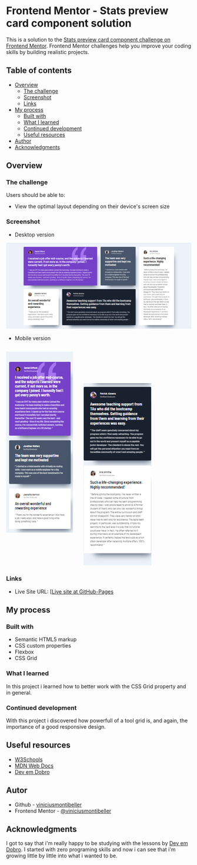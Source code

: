 # Frontend Mentor - Stats preview card component solution

This is a solution to the [Stats preview card component challenge on Frontend Mentor](https://www.frontendmentor.io/challenges/stats-preview-card-component-8JqbgoU62). Frontend Mentor challenges help you improve your coding skills by building realistic projects.

## Table of contents

- [Overview](#overview)
  - [The challenge](#the-challenge)
  - [Screenshot](#screenshot)
  - [Links](#links)
- [My process](#my-process)
  - [Built with](#built-with)
  - [What I learned](#what-i-learned)
  - [Continued development](#continued-development)
  - [Useful resources](#useful-resources)
- [Author](#author)
- [Acknowledgments](#acknowledgments)

## Overview

### The challenge

Users should be able to:

- View the optimal layout depending on their device's screen size

### Screenshot

- Desktop version

<img src="./src/images/screenshots/desktop-Screenshot.png">

- Mobile version

<p style="float: left">
<img src="./src/images/screenshots/mobileScreenshot1.png">&nbsp;&nbsp;&nbsp;&nbsp;&nbsp;&nbsp;&nbsp;
</p>

<img src="./src/images/screenshots/mobileScreenshot2.png" style="margin-top: 20%">


### Links

- Live Site URL: [[Live site at GitHub-Pages](https://viniciusmontibeller.github.io/frontend-mentor-testimonials-grid-section/)

## My process

### Built with

- Semantic HTML5 markup
- CSS custom properties
- Flexbox
- CSS Grid

### What I learned

In this project i learned how to better work with the CSS Grid property and in general.

### Continued development

With this project i discovered how powerfull of a tool grid is, and again, the importance of a good responsive design.

## Useful resources

 - [W3Schools](https://www.w3schools.com/)
 - [MDN Web Docs](https://developer.mozilla.org/en-US/)
 - [Dev em Dobro](https://github.com/devemdobro)

## Autor
 - Github - [viniciusmontibeller](https://github.com/viniciusmontibeller)
 - Frontend Mentor - [@viniciusmontibeller](https://www.frontendmentor.io/profile/viniciusmontibeller)

 ## Acknowledgments

I got to say that i'm really happy to be studying with the lessons by [Dev em Dobro](https://github.com/devemdobro). I started with zero programing skills and now i can see that i'm growing little by little into what i wanted to be.